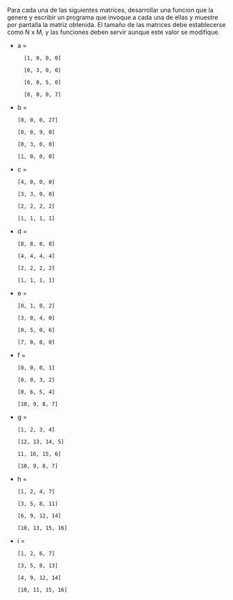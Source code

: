 Para cada una de las siguientes matrices, desarrollar una funcion que la genere  y escribir un programa que invoque a cada una de ellas y muestre por pantalla la matriz obtenida. El tamaño de las matrices debe establecerse como N x M, y las funciones deben servir aunque este valor se modifique.

- a = 

        [1, 0, 0, 0]

        [0, 3, 0, 0]

        [0, 0, 5, 0]

        [0, 0, 0, 7]


- b = 

      [0, 0, 0, 27]

      [0, 0, 9, 0]
    
      [0, 3, 0, 0]
    
      [1, 0, 0, 0]

- c = 

      [4, 0, 0, 0]

      [3, 3, 0, 0]
    
      [2, 2, 2, 2]
    
      [1, 1, 1, 1]

- d = 

      [8, 8, 8, 8]

      [4, 4, 4, 4]
    
      [2, 2, 2, 2]
    
      [1, 1, 1, 1]

- e = 

      [0, 1, 0, 2]

      [3, 0, 4, 0]
    
      [0, 5, 0, 6]
    
      [7, 0, 8, 0]

- f = 

      [0, 0, 0, 1]

      [0, 0, 3, 2]
    
      [0, 6, 5, 4]
    
      [10, 9, 8, 7]

- g = 

      [1, 2, 3, 4]

      [12, 13, 14, 5]
    
      11, 16, 15, 6]
    
      [10, 9, 8, 7]

- h = 

      [1, 2, 4, 7]

      [3, 5, 8, 11]
    
      [6, 9, 12, 14]
    
      [10, 13, 15, 16]

- i = 

      [1, 2, 6, 7]

      [3, 5, 8, 13]
    
      [4, 9, 12, 14]
    
      [10, 11, 15, 16]
